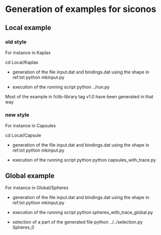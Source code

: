 
# Generation of examples for siconos

## Local example

### old style

For instance in Kaplas

cd Local/Kaplas
- generation of the file input.dat and bindings.dat using the shape in ref.txt
  python mkinput.py

- execution of the running script
  python ../run.py

Most of the example in fclib-library tag v1.0 have been generated in that way


### new style

For instance in Capsules

cd Local/Capsule
- generation of the file input.dat and bindings.dat using the shape in ref.txt
  python mkinput.py

- execution of the running script
  python python capsules_with_trace.py


  





## Global example

For instance in Global/Spheres

- generation of the file input.dat and bindings.dat using the shape in ref.txt
  python mkinput.py

- execution of the running script
  python spheres_with_trace_global.py

- selection of a part of the generated file
  python ../../selection.py Spheres_0
  	    

